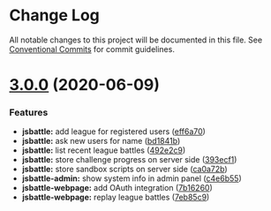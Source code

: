 # Change Log

All notable changes to this project will be documented in this file.
See [Conventional Commits](https://conventionalcommits.org) for commit guidelines.

# [3.0.0](https://github.com/jamro/jsbattle/compare/v2.7.1...v3.0.0) (2020-06-09)


### Features

* **jsbattle:** add league for registered users ([eff6a70](https://github.com/jamro/jsbattle/commit/eff6a70db82e9478736fe20aa6d40c14631d368f))
* **jsbattle:** ask new users for name ([bd1841b](https://github.com/jamro/jsbattle/commit/bd1841b5e7020d6f72293b106acb591f8154e955))
* **jsbattle:** list recent league battles ([492e2c9](https://github.com/jamro/jsbattle/commit/492e2c94204f59d154a55b7775916bd4d9b38daa))
* **jsbattle:** store challenge progress on server side ([393ecf1](https://github.com/jamro/jsbattle/commit/393ecf11d24f6abdb3e799b186bcddc4e83c87cf))
* **jsbattle:** store sandbox scripts on server side ([ca0a72b](https://github.com/jamro/jsbattle/commit/ca0a72bbc08b6131309eff64161edbe20312f3df))
* **jsbattle-admin:** show system info in admin panel ([c4e6b55](https://github.com/jamro/jsbattle/commit/c4e6b55b17f0927499d577a0db81678e4d4b5a7d))
* **jsbattle-webpage:** add OAuth integration ([7b16260](https://github.com/jamro/jsbattle/commit/7b162608057c0109a59f9418e9148e822a0b5833))
* **jsbattle-webpage:** replay league battles ([7eb85c9](https://github.com/jamro/jsbattle/commit/7eb85c9985fb6f122a5b5bdd3f3664149a4242f3))
